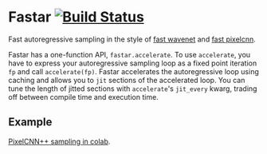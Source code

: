# Fastar [![Build Status](https://travis-ci.org/j-towns/fastar.svg?branch=master)](https://travis-ci.org/j-towns/fastar)

Fast autoregressive sampling in the style of [fast wavenet](https://github.com/tomlepaine/fast-wavenet) and [fast pixelcnn](https://github.com/PrajitR/fast-pixel-cnn). 

Fastar has a one-function API, `fastar.accelerate`. 
To use `accelerate`, you have to express your autoregressive sampling loop as a fixed point iteration `fp` and call `accelerate(fp)`. 
Fastar accelerates the autoregressive loop using caching and allows you to `jit` sections of the accelerated loop. 
You can tune the length of jitted sections with `accelerate`'s `jit_every` kwarg, trading off between compile time and execution time.

## Example 
[PixelCNN++ sampling in colab](https://colab.research.google.com/drive/1NDvCvgqqxM0aflqzWweNtJ5P8qxrf1kr).
